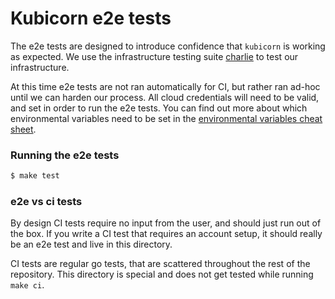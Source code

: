 # Kubicorn e2e tests

The e2e tests are designed to introduce confidence that `kubicorn` is working as expected. 
We use the infrastructure testing suite [charlie](https://github.com/kris-nova/charlie) to test our infrastructure.

At this time e2e tests are not ran automatically for CI, but rather ran ad-hoc until we can harden our process. 
All cloud credentials will need to be valid, and set in order to run the e2e tests. 
You can find out more about which environmental variables need to be set in the [environmental variables cheat sheet](../docs/envar.md).

### Running the e2e tests

```bash
$ make test
```

### e2e vs ci tests

By design CI tests require no input from the user, and should just run out of the box. If you write a CI test that requires an account setup, it should really be an e2e test and live in this directory.

CI tests are regular go tests, that are scattered throughout the rest of the repository.
This directory is special and does not get tested while running `make ci`.